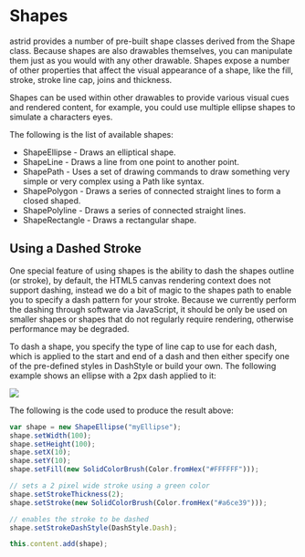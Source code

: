 # Shapes

astrid provides a number of pre-built shape classes derived from the Shape class. Because shapes are also drawables themselves, you can manipulate them just as you would with any other drawable. Shapes expose a number of other properties that affect the visual appearance of a shape, like the fill, stroke, stroke line cap, joins and thickness.

Shapes can be used within other drawables to provide various visual cues and rendered content, for example, you could use multiple ellipse shapes to simulate a characters eyes.

The following is the list of available shapes:

* ShapeEllipse - Draws an elliptical shape.
* ShapeLine - Draws a line from one point to another point.
* ShapePath - Uses a set of drawing commands to draw something very simple or very complex using a Path like syntax.
* ShapePolygon - Draws a series of connected straight lines to form a closed shaped.
* ShapePolyline - Draws a series of connected straight lines.
* ShapeRectangle - Draws a rectangular shape.


## Using a Dashed Stroke

One special feature of using shapes is the ability to dash the shapes outline (or stroke), by default, the HTML5 canvas rendering context does not support dashing, instead we do a bit of magic to the shapes path to enable you to specify a dash pattern for your stroke. Because we currently perform the dashing through software via JavaScript, it should be only be used on smaller shapes or shapes that do not regularly require rendering, otherwise performance may be degraded.

To dash a shape, you specify the type of line cap to use for each dash, which is applied to the start and end of a dash and then either specify one of the pre-defined styles in DashStyle or build your own. The following example shows an ellipse with a 2px dash applied to it:

![](https://sweay.fogbugz.com/default.asp?pg=pgDownload&pgType=pgWikiAttachment&ixAttachment=33&sFileName=dashed.png)

The following is the code used to produce the result above:

```js
var shape = new ShapeEllipse("myEllipse");
shape.setWidth(100);
shape.setHeight(100);
shape.setX(10);
shape.setY(10);
shape.setFill(new SolidColorBrush(Color.fromHex("#FFFFFF")));

// sets a 2 pixel wide stroke using a green color
shape.setStrokeThickness(2);
shape.setStroke(new SolidColorBrush(Color.fromHex("#a6ce39")));

// enables the stroke to be dashed
shape.setStrokeDashStyle(DashStyle.Dash);

this.content.add(shape);
```
